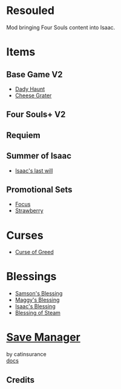 # Resouled
Mod bringing Four Souls content into Isaac.

# Items
## Base Game V2
- [Dady Haunt](README/items/BaseGameV2/DaddyHaunt.md)
- [Cheese Grater](README/items/BaseGameV2/CheeseGrater.md)

##  Four Souls+ V2

## Requiem

## Summer of Isaac
- [Isaac's last will](README/items/SummerOfIsaac/IsaacsLastWill.md)

## Promotional Sets
- [Focus](README/items/PromotionalSets/Focus.md)
- [Strawberry](README/items/PromotionalSets/Strawberry.md)

# Curses
- [Curse of Greed](README/curses/BaseGameV2/CurseOfGreed.md)

# Blessings
- [Samson's Blessing](README/blessings/Requiem/SamsonsBlessing.md)
- [Maggy's Blessing](README/blessings/Requiem/MaggysBlessing.md)
- [Isaac's Blessing](README/blessings/Requiem/IsaacsBlessing.md)
- [Blessing of Steam](README/blessings/Requiem/BlessingOfSteam.md)

# [Save Manager](https://github.com/catinsurance/IsaacSaveManager)
by catinsurance \
[docs](https://github.com/catinsurance/IsaacSaveManager/wiki)

## Credits
